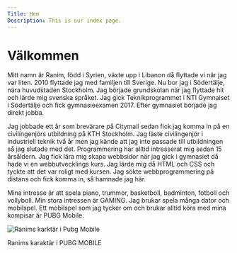 ```yaml
---
Title: Hem
Description: This is our index page.
---
```


Välkommen
==========================

<div class ="index">

<p> Mitt namn är Ranim, född i Syrien, växte upp i Libanon då flyttade vi när jag var liten. 2010 flyttade jag med familjen till Sverige. Nu bor jag i Södertälje, nära huvudstaden Stockholm. Jag började grundskolan när jag flyttade hit och lärde mig svenska språket. Jag gick Teknikprogrammet i NTI Gymnaiset i Södertälje och fick gymnasieexamen 2017. Efter gymnasiet började jag direkt jobba.
</p>

 <p>   Jag jobbade ett år som brevärare på Citymail sedan fick jag komma in på en civilingenjörs utbildning på KTH Stockholm. Jag läste civilingenjör i industriell teknik två år men jag kände att jag inte passade till utbildningen så jag slutade med det. Programmering har alltid intresserat mig sedan 15 årsåldern. Jag fick lära mig skapa webbsidor när jag gick i gymnasiet då hade vi en webbutvecklings kurs. Jag lärde mig då HTML och CSS och tyckte att det var roligt med kursen. Jag sökte webbprogrammering på distans och fick komma in, så hamnade jag här.</p>

 <p>   Mina intresse är att spela piano, trummor, basketboll, badminton, fotboll och vollyboll. Min stora intressen är GAMING. Jag brukar spela många dator och mobilspel. Ett mobilspel som jag tycker om och brukar alltid köra med mina kompisar är PUBG Mobile.</p>

</div>

<div class="me">
    <img src="image/ranim.jpg" alt="Ranims karktär i Pubg Mobile">
    <p> Ranims karaktär i PUBG MOBILE</p>
</div>